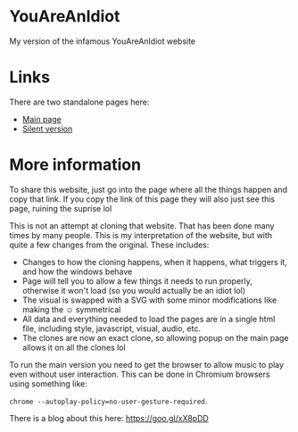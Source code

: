 # YouAreAnIdiot
My version of the infamous YouAreAnIdiot website

# Links
There are two standalone pages here:
- [Main page](idiot.html)
- [Silent version](idiot_silent.html)

# More information
To share this website, just go into the page where all the things happen and copy that link. If you copy the link of this page they will also just see this page, ruining the suprise lol

This is not an attempt at cloning that website. That has been done many times by many people. This is my interpretation of the website, but with quite a few changes from the original. These includes:
- Changes to how the cloning happens, when it happens, what triggers it, and how the windows behave
- Page will tell you to allow a few things it needs to run properly, otherwise it won't load (so you would actually be an idiot lol)
- The visual is swapped with a SVG with some minor modifications like making the ☺ symmetrical
- All data and everything needed to load the pages are in a single html file, including style, javascript, visual, audio, etc.
- The clones are now an exact clone, so allowing popup on the main page allows it on all the clones lol

To run the main version you need to get the browser to allow music to play even without user interaction. This can be done in Chromium browsers using something like:

`chrome --autoplay-policy=no-user-gesture-required`.

There is a blog about this here: https://goo.gl/xX8pDD
